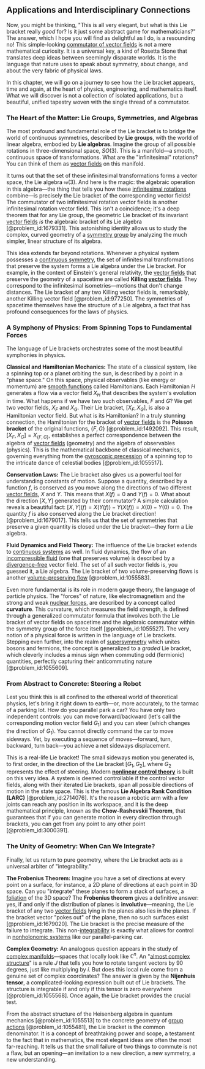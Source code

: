 ## Applications and Interdisciplinary Connections

Now, you might be thinking, "This is all very elegant, but what is this Lie bracket really *good* for? Is it just some abstract game for mathematicians?" The answer, which I hope you will find as delightful as I do, is a resounding no! This simple-looking [commutator of vector fields](@article_id:200075) is not a mere mathematical curiosity. It is a universal key, a kind of Rosetta Stone that translates deep ideas between seemingly disparate worlds. It is the language that nature uses to speak about symmetry, about change, and about the very fabric of physical laws.

In this chapter, we will go on a journey to see how the Lie bracket appears, time and again, at the heart of physics, engineering, and mathematics itself. What we will discover is not a collection of isolated applications, but a beautiful, unified tapestry woven with the single thread of a commutator.

### The Heart of the Matter: Lie Groups, Symmetries, and Algebras

The most profound and fundamental role of the Lie bracket is to bridge the world of continuous symmetries, described by **Lie groups**, with the world of linear algebra, embodied by **Lie algebras**. Imagine the group of all possible rotations in three-dimensional space, $SO(3)$. This is a manifold—a smooth, continuous space of transformations. What are the "infinitesimal" rotations? You can think of them as [vector fields](@article_id:160890) on this manifold.

It turns out that the set of these infinitesimal transformations forms a vector space, the Lie algebra $\mathfrak{so}(3)$. And here is the magic: the algebraic operation in this algebra—the thing that tells you how these [infinitesimal rotations](@article_id:166141) combine—is precisely the Lie bracket of the corresponding vector fields! The commutator of two infinitesimal rotation vector fields is another infinitesimal rotation vector field. This isn't a coincidence; it's a deep theorem that for any Lie group, the geometric Lie bracket of its invariant [vector fields](@article_id:160890) *is* the algebraic bracket of its Lie algebra [@problem_id:1679331]. This astonishing identity allows us to study the complex, curved geometry of a [symmetry group](@article_id:138068) by analyzing the much simpler, linear structure of its algebra.

This idea extends far beyond rotations. Whenever a physical system possesses a [continuous symmetry](@article_id:136763), the set of infinitesimal transformations that preserve the system forms a Lie algebra under the Lie bracket. For example, in the context of Einstein's general relativity, the [vector fields](@article_id:160890) that preserve the geometry of a spacetime are called **Killing [vector fields](@article_id:160890)**. They correspond to the infinitesimal isometries—motions that don't change distances. The Lie bracket of any two Killing vector fields is, remarkably, another Killing vector field [@problem_id:977250]. The symmetries of spacetime themselves have the structure of a Lie algebra, a fact that has profound consequences for the laws of physics.

### A Symphony of Physics: From Spinning Tops to Fundamental Forces

The language of Lie brackets orchestrates some of the most beautiful symphonies in physics.

**Classical and Hamiltonian Mechanics:** The state of a classical system, like a spinning top or a planet orbiting the sun, is described by a point in a "phase space." On this space, physical observables (like energy or momentum) are [smooth functions](@article_id:138448) called Hamiltonians. Each Hamiltonian $H$ generates a flow via a vector field $X_H$ that describes the system's evolution in time. What happens if we have two such observables, $F$ and $G$? We get two vector fields, $X_F$ and $X_G$. Their Lie bracket, $[X_F, X_G]$, is also a Hamiltonian vector field. But what is its Hamiltonian? In a truly stunning connection, the Hamiltonian for the bracket of [vector fields](@article_id:160890) is the **Poisson bracket** of the original functions, $\{F, G\}$ [@problem_id:1492092]. This result, $[X_F, X_G] = X_{\{F,G\}}$, establishes a perfect correspondence between the algebra of [vector fields](@article_id:160890) (geometry) and the algebra of observables (physics). This is the mathematical backbone of classical mechanics, governing everything from the [gyroscopic precession](@article_id:160785) of a spinning top to the intricate dance of celestial bodies [@problem_id:1055517].

**Conservation Laws:** The Lie bracket also gives us a powerful tool for understanding constants of motion. Suppose a quantity, described by a function $f$, is conserved as you move along the directions of two different [vector fields](@article_id:160890), $X$ and $Y$. This means that $X(f) = 0$ and $Y(f) = 0$. What about the direction $[X,Y]$ generated by their commutator? A simple calculation reveals a beautiful fact: $[X,Y](f) = X(Y(f)) - Y(X(f)) = X(0) - Y(0) = 0$. The quantity $f$ is also conserved along the Lie bracket direction! [@problem_id:1679017]. This tells us that the set of symmetries that preserve a given quantity is closed under the Lie bracket—they form a Lie algebra.

**Fluid Dynamics and Field Theory:** The influence of the Lie bracket extends to [continuous systems](@article_id:177903) as well. In fluid dynamics, the flow of an [incompressible fluid](@article_id:262430) (one that preserves volume) is described by a [divergence-free](@article_id:190497) vector field. The set of all such vector fields is, you guessed it, a Lie algebra. The Lie bracket of two volume-preserving flows is another [volume-preserving flow](@article_id:197795) [@problem_id:1055583].

Even more fundamental is its role in modern gauge theory, the language of particle physics. The "forces" of nature, like electromagnetism and the strong and weak [nuclear forces](@article_id:142754), are described by a concept called **curvature**. This curvature, which measures the field strength, is defined through a generalized commutator formula that involves both the Lie bracket of vector fields on spacetime and the algebraic commutator within the symmetry group of the force itself [@problem_id:1055527]. The very notion of a physical force is written in the language of Lie brackets. Stepping even further, into the realm of [supersymmetry](@article_id:155283) which unites bosons and fermions, the concept is generalized to a *graded* Lie bracket, which cleverly includes a minus sign when commuting odd (fermionic) quantities, perfectly capturing their anticommuting nature [@problem_id:1055609].

### From Abstract to Concrete: Steering a Robot

Lest you think this is all confined to the ethereal world of theoretical physics, let's bring it right down to earth—or, more accurately, to the tarmac of a parking lot. How do you parallel park a car? You have only two independent controls: you can move forward/backward (let's call the corresponding motion vector field $G_1$) and you can steer (which changes the direction of $G_1$). You cannot directly command the car to move sideways. Yet, by executing a sequence of moves—forward, turn, backward, turn back—you achieve a net sideways displacement.

This is a real-life Lie bracket! The small sideways motion you generated is, to first order, in the direction of the Lie bracket $[G_1, G_2]$, where $G_2$ represents the effect of steering. Modern **[nonlinear control theory](@article_id:161343)** is built on this very idea. A system is deemed controllable if the control vector fields, along with their iterated Lie brackets, span all possible directions of motion in the state space. This is the famous **Lie Algebra Rank Condition (LARC)** [@problem_id:2714076]. It's the reason a robotic arm with a few joints can reach any position in its workspace, and it is the deep mathematical principle, known as the **Chow-Rashevskii Theorem**, that guarantees that if you can generate motion in every direction through brackets, you can get from any point to any other point [@problem_id:3000391].

### The Unity of Geometry: When Can We Integrate?

Finally, let us return to pure geometry, where the Lie bracket acts as a universal arbiter of "integrability."

**The Frobenius Theorem:** Imagine you have a set of directions at every point on a surface, for instance, a 2D plane of directions at each point in 3D space. Can you "integrate" these planes to form a stack of surfaces, a [foliation](@article_id:159715) of the 3D space? The **Frobenius theorem** gives a definitive answer: yes, if and only if the distribution of planes is **involutive**—meaning, the Lie bracket of any two [vector fields](@article_id:160890) lying in the planes also lies in the planes. If the bracket vector "pokes out" of the plane, then no such surfaces exist [@problem_id:1679020]. The Lie bracket is the precise measure of the failure to integrate. This non-[integrability](@article_id:141921) is exactly what allows for control in [nonholonomic systems](@article_id:172664) like our parallel-parking car.

**Complex Geometry:** An analogous question appears in the study of [complex manifolds](@article_id:158582)—spaces that locally look like $\mathbb{C}^n$. An "[almost complex structure](@article_id:159355)" is a rule $J$ that tells you how to rotate tangent vectors by $90$ degrees, just like multiplying by $i$. But does this local rule come from a genuine set of complex coordinates? The answer is given by the **Nijenhuis tensor**, a complicated-looking expression built out of Lie brackets. The structure is integrable if and only if this tensor is zero everywhere [@problem_id:1055568]. Once again, the Lie bracket provides the crucial test.

From the abstract structure of the Heisenberg algebra in quantum mechanics [@problem_id:1055513] to the concrete geometry of [group actions](@article_id:268318) [@problem_id:1055481], the Lie bracket is the common denominator. It is a concept of breathtaking power and scope, a testament to the fact that in mathematics, the most elegant ideas are often the most far-reaching. It tells us that the small failure of two things to commute is not a flaw, but an opening—an invitation to a new direction, a new symmetry, a new understanding.